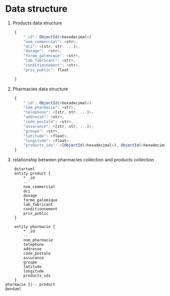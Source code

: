 # Data structure 


1. Products data structure

```javascript
    {
        "_id": ObjectId(<hexadecimal>)
        "nom_commercial": <str>, 
        "dci": <[str, str, ...]>,
        "dosage":  <str>,
        "forme_galemique": <str>,
        "lab_fabricant": <str>,
        "conditionnement": <str>,
        "prix_public": float

    }
```

2. Pharmacies data structure


```javascript
    {
        "_id": ObjectId(<hexadecimal>)
        "nom_pharmacie": <str>, 
        "telephone": <[str, str, ...]>,
        "addresse": <str>,
        "code_postale": <str>,
        "assurance": <[str, str, ...]>,
        "groupe": <str>,
        "latitude": <float>,
        "longitude": <float>
        "products_ids": <[ObjectId(<hexadecimal>), ObjectId(<hexadecimal>), ...]>,
    }
```


3. relationship between pharmacies collection and products collection

```plantuml 
    @startuml
    entity product {
        * _id
        --
        nom_commercial
        dci
        dosage
        forme_galemique
        lab_fabricant
        conditionnement
        prix_public
    }

    entity pharmacie {
        * _id
        --
        nom_pharmacie
        telephone
        addresse
        code_postale
        assurance
        groupe
        latitude
        longitude
        products_ids
    }
pharmacie }|-- product
@enduml
```
